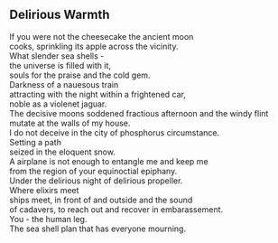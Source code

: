 Delirious Warmth
----------------
If you were not the cheesecake the ancient moon  
cooks, sprinkling its apple across the vicinity.  
What slender sea shells -  
the universe is filled with it,  
souls for the praise and the cold gem.  
Darkness of a nauesous train  
attracting with the night within a frightened car,  
noble as a violenet jaguar.  
The decisive moons soddened fractious afternoon and the windy flint  
mutate at the walls of my house.  
I do not deceive in the city of phosphorus circumstance.  
Setting a path  
seized in the eloquent snow.  
A airplane is not enough to entangle me and keep me  
from the region of your equinoctial epiphany.  
Under the delirious night of delirious propeller.  
Where elixirs meet  
ships meet, in front of and outside and the sound  
of cadavers, to reach out and recover in embarassement.  
You - the human leg.  
The sea shell plan that has everyone mourning.  
